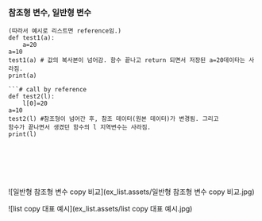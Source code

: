 ### 참조형 변수, 일반형 변수

``` # call by value ----> 함수의 매개변수에 대입되는 것이 참조형인지, 일반형인지에 따라 결정. 일반형이면 value , 참조형이면 reference
(따라서 예시로 리스트면 reference임.)
def test1(a):
    a=20
a=10
test1(a) # 값의 복사본이 넘어감. 함수 끝나고 return 되면서 저장된 a=20데이타는 사라짐.
print(a)

​```# call by reference
def test2(l):
    l[0]=20
a=10
test2(l) #참조형이 넘어간 후, 참조 데이터(원본 데이터)가 변경됨. 그리고 
함수가 끝나면서 생겼던 함수의 l 지역변수는 사라짐. 
print(l)







```





![일반형 참조형 변수 copy 비교](ex_list.assets/일반형 참조형 변수 copy 비교.jpg)









![list copy 대표 예시](ex_list.assets/list copy 대표 예시.jpg)